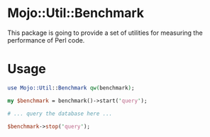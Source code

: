 # Mojo::Util::Benchmark

This package is going to provide a set of utilities for measuring the performance of Perl code.

# Usage

```perl
use Mojo::Util::Benchmark qw(benchmark);

my $benchmark = benchmark()->start('query');

# ... query the database here ...

$benchmark->stop('query');
```
